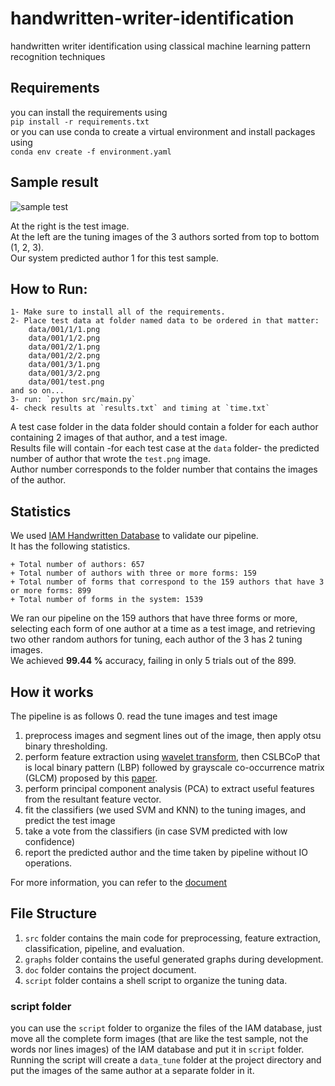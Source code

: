 # handwritten-writer-identification
handwritten writer identification using classical machine learning pattern recognition techniques 

## Requirements
you can install the requirements using  
`pip install -r requirements.txt`  
or you can use conda to create a virtual environment and install packages using  
`conda env create -f environment.yaml` 

## Sample result
![sample test](https://user-images.githubusercontent.com/32793798/105159229-82193e80-5b17-11eb-808e-92079282be79.png)

At the right is the test image.  
At the left are the tuning images of the 3 authors sorted from top to bottom (1, 2, 3).  
Our system predicted author 1 for this test sample.

## How to Run:
    1- Make sure to install all of the requirements.
    2- Place test data at folder named data to be ordered in that matter:
        data/001/1/1.png
        data/001/1/2.png
        data/001/2/1.png
        data/001/2/2.png
        data/001/3/1.png
        data/001/3/2.png
        data/001/test.png
    and so on...
    3- run: `python src/main.py`
    4- check results at `results.txt` and timing at `time.txt`

A test case folder in the data folder should contain a folder for each author containing 2 images of that author, and a test image.  
Results file will contain -for each test case at the `data` folder- the predicted number of author that wrote the `test.png` image.  
Author number corresponds to the folder number that contains the images of the author.
        
## Statistics
We used [IAM Handwritten Database](https://fki.tic.heia-fr.ch/databases/iam-handwriting-database) to validate our pipeline.  
It has the following statistics.

    + Total number of authors: 657
    + Total number of authors with three or more forms: 159
    + Total number of forms that correspond to the 159 authors that have 3 or more forms: 899
    + Total number of forms in the system: 1539

We ran our pipeline on the 159 authors that have three forms or more, selecting each form of one author at a time as a test image, and retrieving two other random authors for tuning, each author of the 3 has 2 tuning images.  
We achieved **99.44 %** accuracy, failing in only 5 trials out of the 899.

## How it works
The pipeline is as follows
0. read the tune images and test image
1. preprocess images and segment lines out of the image, then apply otsu binary thresholding.
2. perform feature extraction using [wavelet transform](https://ieeexplore.ieee.org/document/5597888), then CSLBCoP that is local binary pattern (LBP) followed by grayscale co-occurrence matrix (GLCM) proposed by this [paper](https://www.sciencedirect.com/science/article/abs/pii/S0045790617322401).
3. perform principal component analysis (PCA) to extract useful features from the resultant feature vector.
4. fit the classifiers (we used SVM and KNN) to the tuning images, and predict the test image
5. take a vote from the classifiers (in case SVM predicted with low confidence)
6. report the predicted author and the time taken by pipeline without IO operations.

For more information, you can refer to the [document](doc/Pattern%20Report.pdf)

## File Structure
1. `src` folder contains the main code for preprocessing, feature extraction, classification, pipeline, and evaluation.
2. `graphs` folder contains the useful generated graphs during development.
3. `doc` folder contains the project document.
4. `script` folder contains a shell script to organize the tuning data.

### script folder
you can use the `script` folder to organize the files of the IAM database, just move all the complete form images (that are like the test sample, not the words nor lines images) of the IAM database and put it in `script` folder.  
Running the script will create a `data_tune` folder at the project directory and put the images of the same author at a separate folder in it.